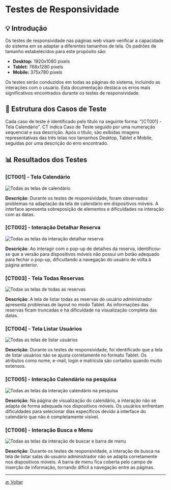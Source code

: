 # Testes de Responsividade

## 💡 Introdução

Os testes de responsividade nas páginas web visam verificar a capacidade do sistema em se adaptar a diferentes tamanhos de tela. Os padrões de tamanho estabelecidos para este propósito são:

- **Desktop:** 1920x1080 pixels
- **Tablet:** 768x1280 pixels
- **Mobile:** 375x780 pixels

Os testes serão conduzidos em todas as páginas do sistema, incluindo as interações com o usuário. Esta documentação destaca os erros mais significativos encontrados durante os testes de responsividade.

## 🧩 Estrutura dos Casos de Teste

Cada caso de teste é identificado pelo título na seguinte forma: "[CT001] - Tela Calendário". CT indica Caso de Teste seguido por uma numeração sequencial e sua descrição. Após o título, são exibidas imagens representativas das três telas nos tamanhos Desktop, Tablet e Mobile, seguidas por uma descrição do erro encontrado.

## 📊 Resultados dos Testes

### [CT001] - Tela Calendário

![Todas as telas de calendário](../imgs/[CT001]-Tela_Calendário.png)

**Descrição**:
Durante os testes de responsividade, foram observados problemas na adaptação da tela de calendário em dispositivos móveis. A interface apresenta sobreposição de elementos e dificuldades na interação com as datas.

### [CT002] - Interação Detalhar Reserva

![Todas as telas da interação detalhar reserva](../imgs/[CT002]-Interação_Detalhar_Reserva.png)

**Descrição**:
Ao interagir com o pop-up de detalhes da reserva, identificou-se que a versão para dispositivos móveis não possui um botão adequado para fechar o pop-up, dificultando a navegação do usuário de volta à página anterior.

### [CT003] - Tela Todas Reservas

![Todas as telas de todas as reservas](../imgs/[CT003]-Tela_Todas_Reservas.png)

**Descrição**:
A tela de listar todas as reservas do usuário administrador apresenta problemas de layout no modo Tablet. As informações das reservas ficam truncadas e há dificuldade na visualização completa das datas.

### [CT004] - Tela Listar Usuários

![Todas as telas de listar usuários](../imgs/[CT004]-Tela_Listar_Usuários.png)

**Descrição**:
Durante os testes de responsividade, foi identificado que a tela de listar usuários não se ajusta corretamente no formato Tablet. Os atributos como nome, e-mail, login e matrícula são cortados quando muito extensos.

### [CT005] - Interação Calendário na pesquisa

![Todas as telas da interação calendário na pesquisa](../imgs/[CT005]-Interação%20_Calendário_na_Pesquisa.png)

**Descrição**:
Na página de visualização do calendário, a interação não se adapta de forma adequada nos dispositivos móveis. Os usuários enfrentam dificuldades para selecionar dias específicos devido à interface do calendário que não é completamente visível.

### [CT006] - Interação Busca e Menu

![Todas as telas da interação de buscar e barra de menu](../imgs/[CT006]-Interação_Busca_e_Menu.png)

**Descrição**:
Durante os testes de responsividade, a interação de busca na tela de listar salas do usuário administrador não se adapta corretamente nos dispositivos móveis. A barra de menu fica coberta pelo campo de inserção de informação, tornando difícil a navegação entre as páginas.

---
[🔙 Voltar](../tests/introducao.md/#️-roteiro-de-teste)